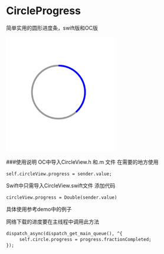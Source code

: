 # CircleProgress
简单实用的圆形进度条，swift版和OC版

![snapshot](https://github.com/626600815/CircleProgress/blob/master/80295E94-EB6F-4775-8767-115A9EE5D1D9.png)


###使用说明
OC中导入CircleView.h 和.m 文件  在需要的地方使用

    self.circleView.progress = sender.value;

Swift中只需导入CircleView.swift文件  添加代码

    circleView.progress = Double(sender.value)

具体使用参考demo中的例子

网络下载的进度要在主线程中调用此方法

    dispatch_async(dispatch_get_main_queue(), ^{
         self.circle.progress = progress.fractionCompleted;
    });
